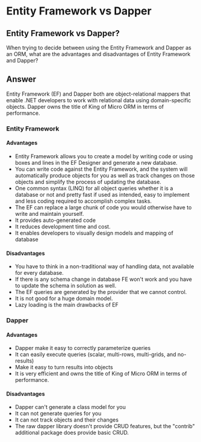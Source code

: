 # Entity Framework vs Dapper

## Entity Framework vs Dapper? 

When trying to decide between using the Entity Framework and Dapper as an ORM, what are the advantages and disadvantages of Entity Framework and Dapper?

## Answer

Entity Framework (EF) and Dapper both are object-relational mappers that enable .NET developers to work with relational data using domain-specific objects. Dapper owns the title of King of Micro ORM in terms of performance. 

### Entity Framework

#### Advantages

 - Entity Framework allows you to create a model by writing code or using boxes and lines in the EF Designer and generate a new database.
 - You can write code against the Entity Framework, and the system will automatically produce objects for you as well as track changes on those objects and simplify the process of updating the database.
 - One common syntax (LINQ) for all object queries whether it is a database or not and pretty fast if used as intended, easy to implement and less coding required to accomplish complex tasks. 
 - The EF can replace a large chunk of code you would otherwise have to write and maintain yourself.
 - It provides auto-generated code
 - It reduces development time and cost.
 - It enables developers to visually design models and mapping of database 

#### Disadvantages

 - You have to think in a non-traditional way of handling data, not available for every database.
 - If there is any schema change in database FE won't work and you have to update the schema in solution as well.
 - The EF queries are generated by the provider that we cannot control.
 - It is not good for a huge domain model.
 - Lazy loading is the main drawbacks of EF

### Dapper

#### Advantages

 - Dapper make it easy to correctly parameterize queries
 - It can easily execute queries (scalar, multi-rows, multi-grids, and no-results)
 - Make it easy to turn results into objects
 - It is very efficient and owns the title of King of Micro ORM in terms of performance. 

#### Disadvantages

 - Dapper can't generate a class model for you
 - It can not generate queries for you
 - It can not track objects and their changes
 - The raw dapper library doesn't provide CRUD features, but the "contrib" additional package does provide basic CRUD.
